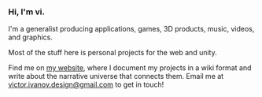 ### Hi, I'm vi.

I'm a generalist producing applications, games, 3D products, music, videos, and graphics.

Most of the stuff here is personal projects for the web and unity.

Find me on [my website](https://v-os.ca), where I document my projects in a wiki format and write about the narrative universe that connects them.
Email me at [victor.ivanov.design@gmail.com](mailto:victor.ivanov.design@gmail.com) to get in touch!
